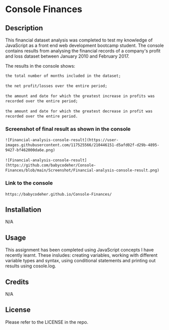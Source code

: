 # Console Finances

## Description
This financial dataset analysis was completed to test my knowledge of JavaScript as a front end web development bootcamp student. The console contains results from analysing the financial records of a company's profit and loss dataset between January 2010 and February 2017.

The results in the console shows: 

    the total number of months included in the dataset;

    the net profit/losses over the entire period;

    the amount and date for which the greatest increase in profits was recorded over the entire period;

    the amount and date for which the greatest decrease in profit was recorded over the entire period.


### Screenshot of final result as shown in the console

    ![Financial-analysis-console-result](https://user-images.githubusercontent.com/117525566/210446151-d5afd02f-d29b-4895-9427-bf462000da6e.png)

    ![Financial-analysis-console-result](https://github.com/babycodeher/Console-Finances/blob/main/Screenshot/Financial-analysis-console-result.png)

    

### Link to the console
    https://babycodeher.github.io/Console-Finances/


## Installation
N/A

## Usage
This assignment has been completed using JavaScript concepts I have recently learnt. These insludes: creating variables, working with different variable types and syntax, using conditional  statements and printing out results using cosole.log.

## Credits
N/A

## License
Please refer to the LICENSE in the repo.
